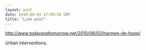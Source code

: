 ```yaml
---
layout: post
date: 2010-06-03 17:50:30 GMT
title: "Link post"
---
```

<http://www.todayandtomorrow.net/2010/06/03/harmen-de-hoop/>

Urban interventions.